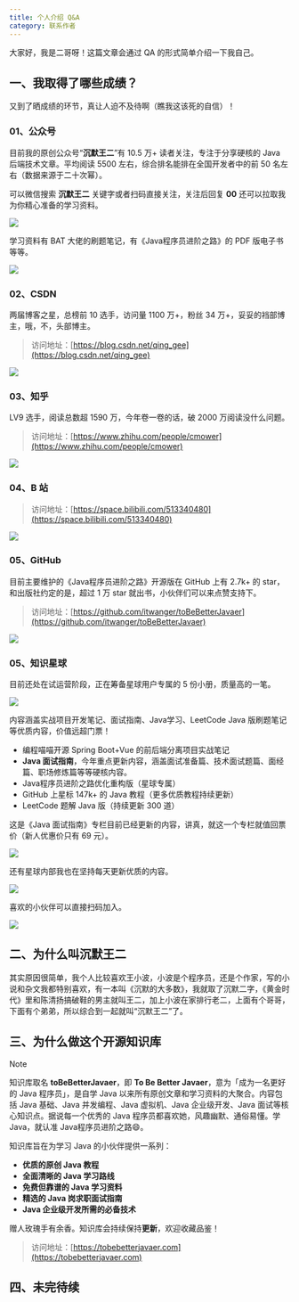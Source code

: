 ```yaml
---
title: 个人介绍 Q&A
category: 联系作者
---
```


大家好，我是二哥呀！这篇文章会通过 QA 的形式简单介绍一下我自己。

## 一、我取得了哪些成绩？

又到了晒成绩的环节，真让人迫不及待啊（瞧我这该死的自信）！

### 01、公众号

目前我的原创公众号“**沉默王二**”有 10.5 万+ 读者关注，专注于分享硬核的 Java 后端技术文章。平均阅读 5500 左右，综合排名能排在全国开发者中的前 50 名左右（数据来源于二十次幂）。

可以微信搜索 **沉默王二** 关键字或者扫码直接关注，关注后回复 **00** 还可以拉取我为你精心准备的学习资料。

![](https://cdn.tobebetterjavaer.com/tobebetterjavaer/images/gongzhonghao.png)

学习资料有 BAT 大佬的刷题笔记，有《Java程序员进阶之路》的 PDF 版电子书等等。

![](https://cdn.tobebetterjavaer.com/tobebetterjavaer/images/about-the-author/readme-a3b81b80-03ec-470c-a9aa-ae8868e239cd.png)



### 02、CSDN

两届博客之星，总榜前 10 选手，访问量 1100 万+，粉丝 34 万+，妥妥的裆部博主，哦，不，头部博主。

>访问地址：[https://blog.csdn.net/qing_gee](https://blog.csdn.net/qing_gee)

![](https://cdn.tobebetterjavaer.com/tobebetterjavaer/images/about-the-author/readme-14fd83ec-db6e-4a6f-a8e9-8ce1ce0097c3.png)

### 03、知乎

LV9 选手，阅读总数超 1590 万，今年卷一卷的话，破 2000 万阅读没什么问题。

>访问地址：[https://www.zhihu.com/people/cmower](https://www.zhihu.com/people/cmower)

![](https://cdn.tobebetterjavaer.com/tobebetterjavaer/images/about-the-author/readme-0fa19b6e-d06c-436b-bd11-1de8265c56bb.png)

### 04、B 站

>访问地址：[https://space.bilibili.com/513340480](https://space.bilibili.com/513340480)

![](https://cdn.tobebetterjavaer.com/tobebetterjavaer/images/about-the-author/readme-5db6c62f-6194-4022-aee5-daf4d1a19f0c.png)

### 05、GitHub

目前主要维护的《Java程序员进阶之路》开源版在 GitHub 上有 2.7k+ 的 star，和出版社约定的是，超过 1 万 star 就出书，小伙伴们可以来点赞支持下。

>访问地址：[https://github.com/itwanger/toBeBetterJavaer](https://github.com/itwanger/toBeBetterJavaer)

![](https://cdn.tobebetterjavaer.com/tobebetterjavaer/images/about-the-author/readme-aa477206-41a9-4c55-a649-3d87ba1cb26b.png)


### 05、知识星球

目前还处在试运营阶段，正在筹备星球用户专属的 5 份小册，质量高的一笔。

![](https://cdn.tobebetterjavaer.com/tobebetterjavaer/images/about-the-author/readme-c3dd1280-098e-460c-9a41-7d566976392b.png)

内容涵盖实战项目开发笔记、面试指南、Java学习、LeetCode Java 版刷题笔记等优质内容，价值远超门票！

- 编程喵喵开源 Spring Boot+Vue 的前后端分离项目实战笔记
- **Java 面试指南**，今年重点更新内容，涵盖面试准备篇、技术面试题篇、面经篇、职场修炼篇等等硬核内容。
- Java程序员进阶之路优化重构版（星球专属）
- GitHub 上星标 147k+ 的 Java 教程（更多优质教程持续更新）
- LeetCode 题解 Java 版（持续更新 300 道）

这是《Java 面试指南》专栏目前已经更新的内容，讲真，就这一个专栏就值回票价（新人优惠价只有 69 元）。

![](https://cdn.tobebetterjavaer.com/tobebetterjavaer/images/about-the-author/readme-066ef990-a603-4ace-9a19-728eeb319924.png)

还有星球内部我也在坚持每天更新优质的内容。

![](https://cdn.tobebetterjavaer.com/tobebetterjavaer/images/about-the-author/readme-e108c929-ebc5-4d75-8d40-825f6d027117.png)

喜欢的小伙伴可以直接扫码加入。

![](https://cdn.tobebetterjavaer.com/itwanger/zhishixingqiu-youhui30yuan.png)

## 二、为什么叫沉默王二

其实原因很简单，我个人比较喜欢王小波，小波是个程序员，还是个作家，写的小说和杂文我都特别喜欢，有一本叫《沉默的大多数》，我就取了沉默二字，《黄金时代》里和陈清扬搞破鞋的男主就叫王二，加上小波在家排行老二，上面有个哥哥，下面有个弟弟，所以综合到一起就叫“沉默王二”了。

## 三、为什么做这个开源知识库

> [!NOTE]
> 知识库取名 **toBeBetterJavaer**，即 **To Be Better Javaer**，意为「成为一名更好的 Java 程序员」，是自学 Java 以来所有原创文章和学习资料的大聚合。内容包括 Java 基础、Java 并发编程、Java 虚拟机、Java 企业级开发、Java 面试等核心知识点。据说每一个优秀的 Java 程序员都喜欢她，风趣幽默、通俗易懂。学 Java，就认准 Java程序员进阶之路😄。
>  
>  知识库旨在为学习 Java 的小伙伴提供一系列：
>  - **优质的原创 Java 教程**
>  - **全面清晰的 Java 学习路线**
>  - **免费但靠谱的 Java 学习资料**
>  - **精选的 Java 岗求职面试指南**
>  - **Java 企业级开发所需的必备技术**
>
> 赠人玫瑰手有余香。知识库会持续保持**更新**，欢迎收藏品鉴！

>访问地址：[https://tobebetterjavaer.com](https://tobebetterjavaer.com)

## 四、未完待续
